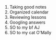 1. Taking good notes
2. Organized calendar
3. Reviewing lessons
4. Googling answers
5. SO to my bf AJ
6. SO to my cat O'Mally
